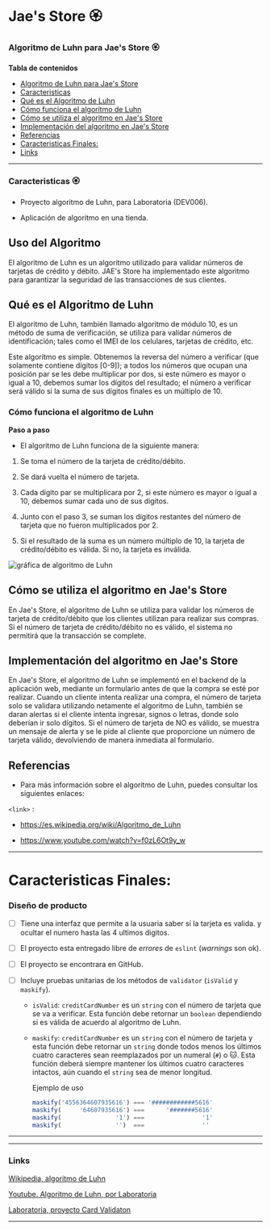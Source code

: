 # Jae's Store 🏵

### Algoritmo de Luhn para Jae's Store 🏵

**Tabla de contenidos**

* [Algoritmo de Luhn para Jae's Store](#Algoritmo-de-Luhn-para-Jae's-Store)
* [Caracteristicas](#Caracteristicas)
* [Qué es el Algoritmo de Luhn](#Qué-es-el-Algoritmo-de-Luhn)
* [Cómo funciona el algoritmo de Luhn](#Cómo-funciona-el-algoritmo-de-Luhn)
* [Cómo se utiliza el algoritmo en Jae's Store](#Cómo-se-utiliza-el-algoritmo-en-Jae's-Store)
* [Implementación del algoritmo en Jae's Store](#Implementación-del-algoritmo-en-Jae's-Store)
* [Referencias](#Referencias)
* [Caracteristicas Finales:](#Caracteristicas-Finales)
* [Links](#Links)

***

### Caracteristicas 🏵

- Proyecto algoritmo de Luhn, para Laboratoria (DEV006).

- Aplicación de algoritmo en una tienda.



## Uso del Algoritmo

El algoritmo de Luhn es un algoritmo utilizado para validar números
 de tarjetas de crédito y débito. JAE's Store ha implementado este 
 algoritmo para garantizar la seguridad de las transacciones de 
 sus clientes.

## Qué es el Algoritmo de Luhn

El algoritmo de Luhn, también llamado algoritmo de módulo 10,
es un método de suma de verificación, se utiliza para validar
números de identificación; tales como el IMEI de los
celulares, tarjetas de crédito, etc.

Este algoritmo es simple. Obtenemos la reversa del número a verificar (que
solamente contiene dígitos [0-9]); a todos los números que ocupan una posición
par se les debe multiplicar por dos, si este número es mayor o igual a 10,
debemos sumar los dígitos del resultado; el número a verificar será válido si
la suma de sus dígitos finales es un múltiplo de 10.


### Cómo funciona el algoritmo de Luhn

**Paso a paso**

 - El algoritmo de Luhn funciona de la siguiente manera:

1. Se toma el número de la tarjeta de crédito/débito.

2. Se dará vuelta el número de tarjeta.

3. Cada digito par se multiplicara por 2, si este número es mayor o igual a 10, debemos sumar cada uno de sus digitos.

4. Junto con el paso 3, se suman los dígitos restantes del número de tarjeta que no fueron multiplicados por 2.

5. Si el resultado de la suma es un número múltiplo de 10, la tarjeta de crédito/débito es válida. Si no, la tarjeta es inválida.

![gráfica de algoritmo de Luhn](https://user-images.githubusercontent.com/12631491/217016579-865679e0-0949-4afd-b13f-d2ebba7a0c54.png)


## Cómo se utiliza el algoritmo en Jae's Store

En Jae's Store, el algoritmo de Luhn se utiliza para validar los 
números de tarjeta de crédito/débito que los clientes utilizan para
 realizar sus compras. Si el número de tarjeta de crédito/débito no
  es válido, el sistema no permitirá que la transacción se complete.

## Implementación del algoritmo en Jae's Store

En Jae's Store, el algoritmo de Luhn se implementó en el backend 
de la aplicación web, mediante un formulario antes de que la compra se 
esté por realizar. Cuando un cliente intenta realizar una compra, el número 
de tarjeta solo se validara utilizando netamente el algoritmo de Luhn, también 
se daran alertas si el cliente intenta ingresar, signos o letras, donde solo deberían ir solo dígitos. Si el número de tarjeta de NO es válido, se muestra 
un mensaje de alerta y se le pide al cliente que proporcione un número de tarjeta
válido, devolviendo de manera inmediata al formulario.

## Referencias

- Para más información sobre el algoritmo de Luhn, puedes consultar los siguientes enlaces:


`<link>` :

- <https://es.wikipedia.org/wiki/Algoritmo_de_Luhn>

- <https://www.youtube.com/watch?v=f0zL6Ot9y_w>





------------

# Caracteristicas Finales:

### Diseño de producto

* [ ] Tiene una interfaz que permite a la usuaria saber si la tarjeta es valida.
  y ocultar el numero hasta las 4 ultimos digitos.
* [ ] El proyecto esta entregado libre de _errores_ de `eslint` (_warnings_ son ok).
* [ ] El proyecto se encontrara en GitHub.
* [ ] Incluye pruebas unitarias de los métodos de `validator` (`isValid` y `maskify`).



  - `isValid`: `creditCardNumber` es un `string`
     con el número de tarjeta que se va a verificar. Esta función debe retornar
     un `boolean` dependiendo si es válida de acuerdo al algoritmo de Luhn.

  - `maskify`: `creditCardNumber` es un `string` con
    el número de tarjeta y esta función debe retornar un `string` donde todos menos
    los últimos cuatro caracteres sean reemplazados por un numeral (`#`) o 🐱.
    Esta función deberá siempre mantener los últimos cuatro caracteres
    intactos, aún cuando el `string` sea de menor longitud.

    Ejemplo de uso

    ```js
    maskify('4556364607935616') === '############5616'
    maskify(     '64607935616') ===      '#######5616'
    maskify(               '1') ===                '1'
    maskify(               '')  ===                ''
    ```

***
------------

### Links

[Wikipedia, algoritmo de Luhn](https://es.wikipedia.org/wiki/Algoritmo_de_Luhn")

[Youtube. Algoritmo de Luhn, por Laboratoria](https://www.youtube.com/watch?v=f0zL6Ot9y_w")

[Laboratoria, proyecto Card Validaton ](https://github.com/Laboratoria/DEV006-card-validation)

------------



